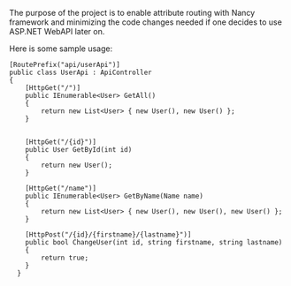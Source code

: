 The purpose of the project is to enable attribute routing with Nancy framework and minimizing the code changes needed if one decides to use ASP.NET WebAPI later on.

Here is some sample usage:

    [RoutePrefix("api/userApi")]
    public class UserApi : ApiController
    {       
        [HttpGet("/")]
        public IEnumerable<User> GetAll()
        {
            return new List<User> { new User(), new User() };
        }

       
        [HttpGet("/{id}")]
        public User GetById(int id)
        {
            return new User();
        }

        [HttpGet("/name")]
        public IEnumerable<User> GetByName(Name name)
        {
            return new List<User> { new User(), new User(), new User() };
        }
      
        [HttpPost("/{id}/{firstname}/{lastname}")]
        public bool ChangeUser(int id, string firstname, string lastname)
        {
            return true;
        }
      }
